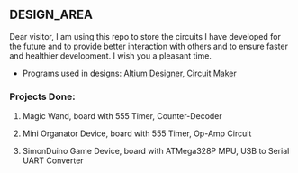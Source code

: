 ## DESIGN_AREA

Dear visitor, I am using this repo to store the circuits I have developed for the future and to provide better interaction with others and to ensure faster and healthier development. I wish you a pleasant time.

   * Programs used in designs: [Altium Designer](https://www.altium.com/altium-designer/), [Circuit Maker](https://www.circuitmaker.com/)
   
### Projects Done:

   1. Magic Wand, board with 555 Timer, Counter-Decoder
   
   2. Mini Organator Device, board with 555 Timer, Op-Amp Circuit 
   
   3. SimonDuino Game Device, board with ATMega328P MPU, USB to Serial UART Converter
